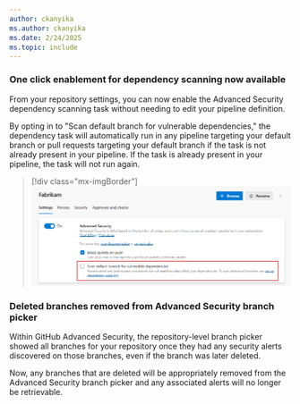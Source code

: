 ```yaml
---
author: ckanyika
ms.author: ckanyika
ms.date: 2/24/2025
ms.topic: include
---
```


### One click enablement for dependency scanning now available 

From your repository settings, you can now enable the Advanced Security dependency scanning task without needing to edit your pipeline definition. 

By opting in to "Scan default branch for vulnerable dependencies," the dependency task will automatically run in any pipeline targeting your default branch or pull requests targeting your default branch if the task is not already present in your pipeline. If the task is already present in your pipeline, the task will not run again.

> [!div class="mx-imgBorder"]
> [![Screenshot of security overview.](../../media/252-ghazdo-01.png "Screenshot of repository settings")](../../media/252-ghazdo-01.png#lightbox)

### Deleted branches removed from Advanced Security branch picker

Within GitHub Advanced Security, the repository-level branch picker showed all branches for your repository once they had any security alerts discovered on those branches, even if the branch was later deleted. 

Now, any branches that are deleted will be appropriately removed from the Advanced Security branch picker and any associated alerts will no longer be retrievable. 



